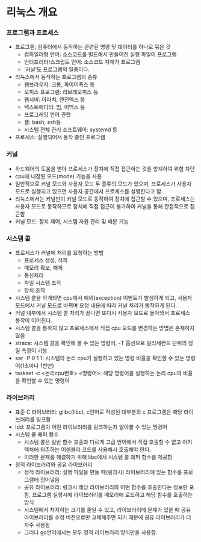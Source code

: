 # 리눅스 개요

### 프로그램과 프로세스
- 프로그램: 컴퓨터에서 동작하는 관련된 명령 및 데이터를 하나로 묶은 것
  - 컴파일러형 언어: 소스코드를 빌드해서 만들어진 실행 파일이 프로그램
  - 인터프리터/스크립트 언어: 소스코드 자체가 프로그램
  - ‘커널’도 프로그램의 일종이다.
- 리눅스에서 동작하는 프로그램의 종류
  - 웹브라우저: 크롬, 파이어폭스 등
  - 오피스 프로그램: 리브레오피스 등
  - 웹서버: 아파치, 엔진엑스 등
  - 텍스트에디터: 빔, 이맥스 등
  - 프로그래밍 언어 관련
  - 셸: bash, zsh등
  - 시스템 전체 관리 소프트웨어: systemd 등
- 프로세스: 실행되어서 동작 중인 프로그램

### 커널
- 하드웨어의 도움을 받아 프로세스가 장치에 직접 접근하는 것을 방지하여 위험 차단
- cpu에 내장된 모드(mode) 기능을 사용
- 일반적으로 커널 모드와 사용자 모드 두 종류의 모드가 있으며, 프로세스가 사용자 모드로 실행되고 있으면 사용자 공간에서 프로세스를 실행한다고 함.
- 리눅스에서는 커널만이 커널 모드로 동작하여 장치에 접근할 수 있으며, 프로세스는 사용자 모드로 동작하므로 장치에 직접 접근이 불가하여 커널을 통해 간접적으로 접근함
- 커널 모드: 장치 제어, 시스템 자원 관리 및 배분 기능

### 시스템 콜
- 프로세스가 커널에 처리를 요청하는 방법
  - 프로세스 생성, 삭제
  - 메모리 확보, 해제
  - 통신처리
  - 파일 시스템 조작
  - 장치 조작
- 시스템 콜을 하게되면 cpu에서 예외(exception) 이벤트가 발생하게 되고, 사용자 모드에서 커널 모드로 바뀌며 요청 내용에 따라 커널 처리가 동작하게 된다.
- 커널 내부에서 시스템 콜 처리가 끝나면 또다시 사용자 모드로 돌아와서 프로세스 동작이 이어진다.
- 시스템 콜을 통하지 않고 프로세스에서 직접 cpu 모드를 변경하는 방법은 존재하지 않음
- strace: 시스템 콜을 확인해 볼 수 있는 명령어, -T 옵션으로 밀리세컨드 단위의 정밀 측정이 가능
- sar -P 0 1 1: 시스템의 논리 cpu가 실행하고 있는 명령 비율을 확인할 수 있는 명령어(1초마다 1번만)
- taskset -c <논리cpu번호> <명령어>: 해당 명령어를 실행하는 논리 cpu의 비율을 확인할 수 있는 명령어

### 라이브러리
- 표준 C 라이브러리: glibc(libc), c언어로 작성된 대부분의 c 프로그램은 해당 라이브러리를 링크함
- ldd: 프로그램이 어떤 라이브러리를 링크하는지 알아볼 수 있는 명령어
- 시스템 콜 래퍼 함수
  - 시스템 콜은 일반 함수 호출과 다르게 고급 언어에서 직접 호출할 수 없고 아키텍처에 의존하는 어셈블리 코드를 사용해서 호출해야 한다.
  - 이러한 문제를 해결하기 위해 libc에서 시스템 콜 래퍼 함수를 제공함
- 정적 라이브러리와 공유 라이브러리
  - 정적 라이브러리: 실행 파일을 만들 때(링크시) 라이브러리에 있는 함수를 프로그램에 집어넣음
  - 공유 라이브러리: 링크시 해당 라이브러리의 어떤 함수를 호출한다는 정보만 포함, 프로그램 실행시에 라이브러리를 메모리에 로드하고 해당 함수를 호출하는 방식
  - 시스템에서 차지하는 크기를 줄일 수 있고, 라이브러리에 문제가 있을 때 공유 라이브러리를 수정 버전으로만 교체해주면 되기 때문에 공유 라이브러리가 더 자주 사용됨
  - 그러나 go언어에서는 모두 정적 라이브러리 방식만을 사용함.
